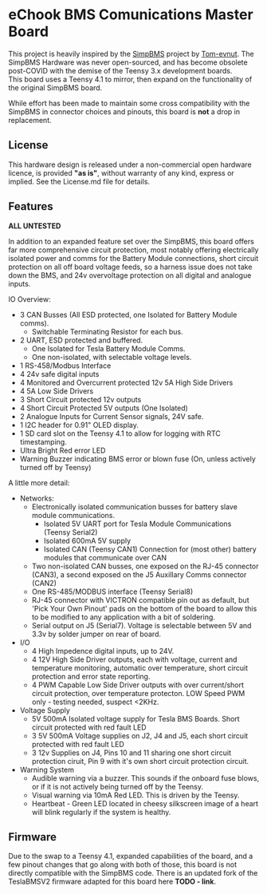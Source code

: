 # eChook BMS Comunications Master Board
This project is heavily inspired by the [SimpBMS](https://github.com/Tom-evnut/SimpBMS) project by [Tom-evnut](https://github.com/Tom-evnut). The SimpBMS Hardware was never open-sourced, and has become obsolete post-COVID with the demise of the Teensy 3.x development boards.  
This board uses a Teensy 4.1 to mirror, then expand on the functionality of the original SimpBMS board.

While effort has been made to maintain some cross compatibility with the SimpBMS in connector choices and pinouts, this board is **not** a drop in replacement.

## License
This hardware design is released under a non-commercial open hardware licence, is provided **"as is"**, without warranty of any kind, express or implied. See the License.md file for details.

## Features

**ALL UNTESTED**

In addition to an expanded feature set over the SimpBMS, this board offers far more comprehensive circuit protection, most notably offering electrically isolated power and comms for the Battery Module connections, short circuit protection on all off board voltage feeds, so a harness issue does not take down the BMS, and 24v overvoltage protection on all digital and analogue inputs.

IO Overview:  
- 3 CAN Busses (All ESD protected, one Isolated for Battery Module comms).
    - Switchable Terminating Resistor for each bus.
- 2 UART, ESD protected and buffered.
    - One Isolated for Tesla Battery Module Comms.
    - One non-isolated, with selectable voltage levels.
- 1 RS-458/Modbus Interface
- 4 24v safe digital inputs
- 4 Monitored and Overcurrent protected 12v 5A High Side Drivers
- 4 5A Low Side Drivers
- 3 Short Circuit protected 12v outputs
- 4 Short Circuit Protected 5V outputs (One Isolated)
- 2 Analogue Inputs for Current Sensor signals, 24V safe.
- 1 I2C header for 0.91" OLED display.
- 1 SD card slot on the Teensy 4.1 to allow for logging with RTC timestamping.
- Ultra Bright Red error LED
- Warning Buzzer indicating BMS error or blown fuse (On, unless actively turned off by Teensy)


A little more detail:  
- Networks:
    - Electronically isolated communication busses for battery slave module communications.
        - Isolated 5V UART port for Tesla Module Communications (Teensy Serial2)
        - Isolated 600mA 5V supply 
        - Isolated CAN (Teensy CAN1) Connection for (most other) battery modules that communicate over CAN
    - Two non-isolated CAN busses, one exposed on the RJ-45 connector (CAN3), a second exposed on the J5 Auxillary Comms connector (CAN2)
    - One RS-485/MODBUS interface (Teensy Serial8)
    - RJ-45 connector with VICTRON compatible pin out as default, but 'Pick Your Own Pinout' pads on the bottom of the board to allow this to be modified to any application with a bit of soldering.
    - Serial output on J5 (Serial7). Voltage is selectable between 5V and 3.3v by solder jumper on rear of board.
- I/O
    - 4 High Impedence digital inputs, up to 24V.
    - 4 12V High Side Driver outputs, each with voltage, current and temperature monitoring, automatic over temperature, short circuit protection and error state reporting.
    - 4 PWM Capable Low Side Driver outputs with over current/short circuit protection, over temperature protecton. LOW Speed PWM only - testing needed, suspect <2KHz.
- Voltage Supply
    - 5V 500mA Isolated voltage supply for Tesla BMS Boards. Short circuit protected with red fault LED
    - 3 5V 500mA Voltage supplies on J2, J4 and J5, each short circuit protected with red fault LED
    - 3 12v Supplies on J4, Pins 10 and 11 sharing one short circuit protection ciruit, Pin 9 with it's own short circuit protection circuit.
- Warning System
    - Audible warning via a buzzer. This sounds if the onboard fuse blows, or if it is not actively being turned off by the Teensy.
    - Visual warning via 10mA Red LED. This is driven by the Teensy.
    - Heartbeat - Green LED located in cheesy silkscreen image of a heart will blink regularly if the system is healthy.

## Firmware
Due to the swap to a Teensy 4.1, expanded capabilities of the board, and a few pinout changes that go along with both of those, this board is not directly compatible with the SimpBMS code. There is an updated fork of the TeslaBMSV2 firmware adapted for this board here **TODO - link**. 
